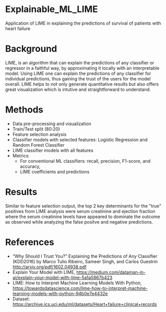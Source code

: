 # Explainable_ML_LIME
Application of LIME in explaining the predictions of survival of patients with heart failure
# Background
LIME, is an algorithm that can explain the predictions of any classifier or regressor in a faithful way, by approximating it locally with an interpretable model.
Using LIME one can explain the predictions of any classifier for individual predictions, thus gaining the trust of the users for the model overall. LIME helps to not only generate quantitative results but also offers great visualization which is intutive and straightforward to understand. 
# Methods
- Data pre-processing and visualization
- Train/Test split (80:20)
- Feature selection analysis 
- Classifier models with selected features: Logistic Regression and Random Forest Classifier
- LIME classifier models with all features
- Metrics: 
     - For conventional ML classifiers: recall, precision, F1-score, and accuracy,
     - LIME coefficients and predictions
 # Results
Similar to feature selection output, the top 2 key determinants for the "true" positives from LIME analysis were serum creatinine and ejection fraction where 
the serum creatinine levels have appeared to dominate the outcome as observed while analyzing the false positve and negative predictions.
# References
- “Why Should I Trust You?” Explaining the Predictions of Any Classifier (KDD2016) by Marco Tulio Ribeiro, Sameer Singh, and Carlos Guestrin
http://arxiv.org/pdf/1602.04938.pdf
- Explain Your Model with LIME, https://medium.com/dataman-in-ai/explain-your-model-with-lime-5a1a5867b423
- LIME: How to Interpret Machine Learning Models With Python, https://towardsdatascience.com/lime-how-to-interpret-machine-learning-models-with-python-94b0e7e4432e
- Dataset: https://archive.ics.uci.edu/ml/datasets/Heart+failure+clinical+records
